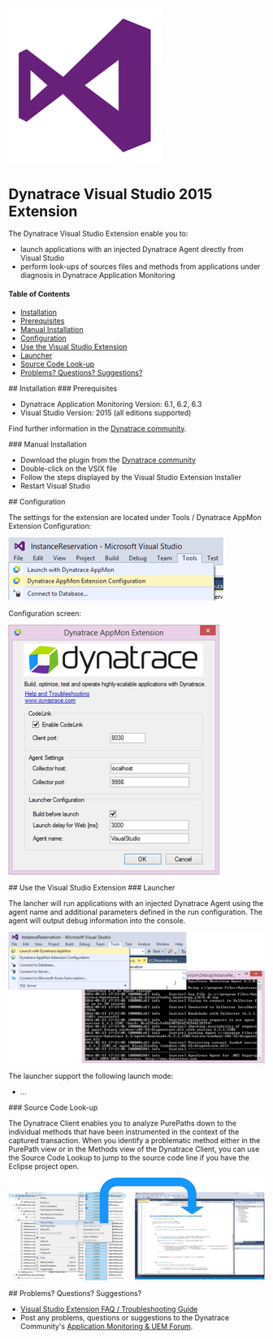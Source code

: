 <img src="/img/logo/visual-studio.png" width="300" />

# Dynatrace Visual Studio 2015 Extension

The Dynatrace Visual Studio Extension enable you to:
* launch applications with an injected Dynatrace Agent directly from Visual Studio
* perform look-ups of sources files and methods from applications under diagnosis in Dynatrace Application Monitoring

#### Table of Contents

* [Installation](#installation)  
 * [Prerequisites](#prerequisites)  
 * [Manual Installation](#manual)
* [Configuration](#configuration)
* [Use the Visual Studio Extension](#use)
 * [Launcher](#launcher)
 * [Source Code Look-up](#source_code)
*  [Problems? Questions? Suggestions?](#feedback)


<a name="installation"/>
## Installation

<a name="prerequisites"/>
### Prerequisites

* Dynatrace Application Monitoring Version: 6.1, 6.2, 6.3
* Visual Studio Version: 2015 (all editions supported)

Find further information in the [Dynatrace community](https://community.dynatrace.com/community/display/DL/Visual+Studio+2015+Extension).

<a name="manual"/>
### Manual Installation

* Download the plugin from the [Dynatrace community](https://community.dynatrace.com/community/display/DL/Visual+Studio+2015+Extension)
* Double-click on the VSIX file
* Follow the steps displayed by the Visual Studio Extension Installer
* Restart Visual Studio

<a name="configuration"/>
## Configuration

The settings for the extension are located under Tools / Dynatrace AppMon Extension Configuration:

![configuration](/img/conf/configuration_1.png) 

Configuration screen:

![configuration](/img/conf/configuration_2.jpg) 

<a name="use"/>
## Use the Visual Studio Extension

<a name="launcher"/>
### Launcher

The lancher will run applications with an injected Dynatrace Agent using the agent name and additional parameters defined in the run configuration. The agent will output debug information into the console.

![edit run configurations](/img/use/launcher.png) 

The launcher support the following launch mode:
* ...



<a name="source_code"/>
### Source Code Look-up

The Dynatrace Client enables you to analyze PurePaths down to the individual methods that have been instrumented in the context of the captured transaction. When you identify a problematic method either in the PurePath view or in the Methods view of the Dynatrace Client, you can use the Source Code Lookup to jump to the source code line if you have the Eclipse project open.

![edit run configurations](/img/use/source_code_lookup.png) 

<a name="feedback"/>
## Problems? Questions? Suggestions?

* [Visual Studio Extension FAQ / Troubleshooting Guide](FAQ.md)
* Post any problems, questions or suggestions to the Dynatrace Community's [Application Monitoring & UEM Forum](https://answers.dynatrace.com/spaces/146/index.html).
